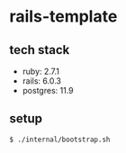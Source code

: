 # rails-template

## tech stack

- ruby: 2.7.1
- rails: 6.0.3
- postgres: 11.9

## setup

```
$ ./internal/bootstrap.sh
```
